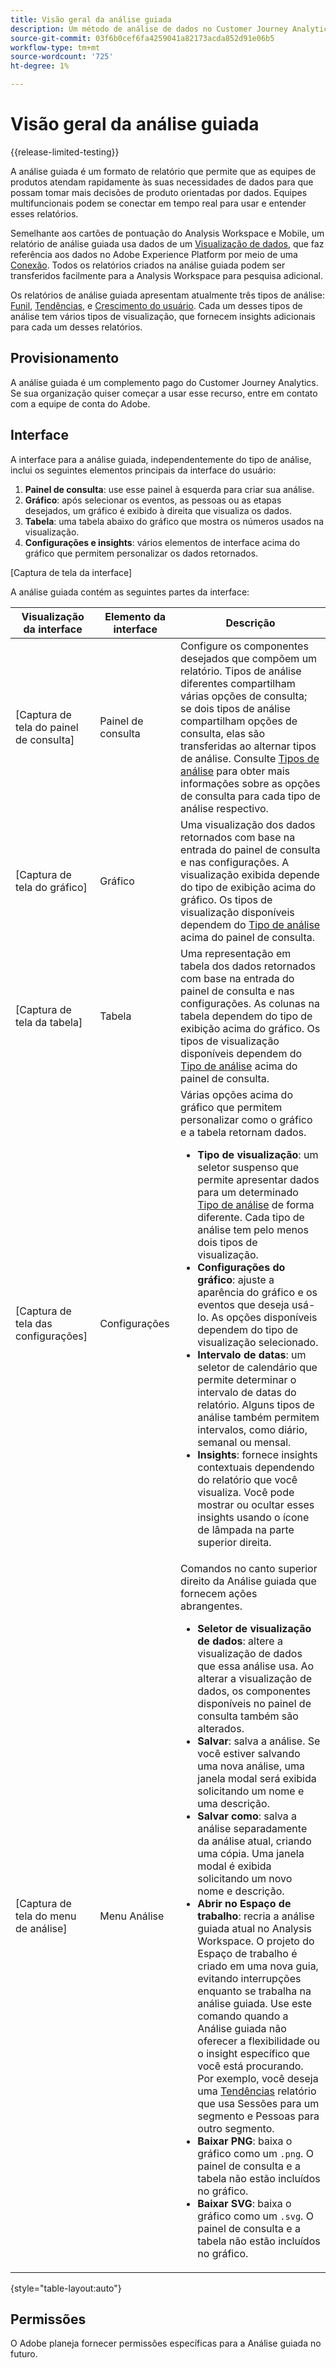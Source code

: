```yaml
---
title: Visão geral da análise guiada
description: Um método de análise de dados no Customer Journey Analytics que permite que as equipes de produtos gerem relatórios e insights facilmente.
source-git-commit: 03f6b0cef6fa4259041a82173acda852d91e06b5
workflow-type: tm+mt
source-wordcount: '725'
ht-degree: 1%

---
```


# Visão geral da análise guiada

{{release-limited-testing}}

A análise guiada é um formato de relatório que permite que as equipes de produtos atendam rapidamente às suas necessidades de dados para que possam tomar mais decisões de produto orientadas por dados. Equipes multifuncionais podem se conectar em tempo real para usar e entender esses relatórios.

Semelhante aos cartões de pontuação do Analysis Workspace e Mobile, um relatório de análise guiada usa dados de um [Visualização de dados](../data-views/data-views.md), que faz referência aos dados no Adobe Experience Platform por meio de uma [Conexão](../connections/overview.md). Todos os relatórios criados na análise guiada podem ser transferidos facilmente para a Analysis Workspace para pesquisa adicional.

Os relatórios de análise guiada apresentam atualmente três tipos de análise: [Funil](analysis-types/funnel.md), [Tendências](analysis-types/trends.md), e [Crescimento do usuário](analysis-types/user-growth.md). Cada um desses tipos de análise tem vários tipos de visualização, que fornecem insights adicionais para cada um desses relatórios.

## Provisionamento

A análise guiada é um complemento pago do Customer Journey Analytics. Se sua organização quiser começar a usar esse recurso, entre em contato com a equipe de conta do Adobe.

## Interface

A interface para a análise guiada, independentemente do tipo de análise, inclui os seguintes elementos principais da interface do usuário:

1. **Painel de consulta**: use esse painel à esquerda para criar sua análise.
1. **Gráfico**: após selecionar os eventos, as pessoas ou as etapas desejados, um gráfico é exibido à direita que visualiza os dados.
1. **Tabela**: uma tabela abaixo do gráfico que mostra os números usados na visualização.
1. **Configurações e insights**: vários elementos de interface acima do gráfico que permitem personalizar os dados retornados.

[Captura de tela da interface]

A análise guiada contém as seguintes partes da interface:

| Visualização da interface | Elemento da interface | Descrição |
| --- | --- | --- |
| [Captura de tela do painel de consulta] | Painel de consulta | Configure os componentes desejados que compõem um relatório. Tipos de análise diferentes compartilham várias opções de consulta; se dois tipos de análise compartilham opções de consulta, elas são transferidas ao alternar tipos de análise. Consulte [Tipos de análise](analysis-types/overview.md) para obter mais informações sobre as opções de consulta para cada tipo de análise respectivo. |
| [Captura de tela do gráfico] | Gráfico | Uma visualização dos dados retornados com base na entrada do painel de consulta e nas configurações. A visualização exibida depende do tipo de exibição acima do gráfico. Os tipos de visualização disponíveis dependem do [Tipo de análise](analysis-types/overview.md) acima do painel de consulta. |
| [Captura de tela da tabela] | Tabela | Uma representação em tabela dos dados retornados com base na entrada do painel de consulta e nas configurações. As colunas na tabela dependem do tipo de exibição acima do gráfico. Os tipos de visualização disponíveis dependem do [Tipo de análise](analysis-types/overview.md) acima do painel de consulta. |
| [Captura de tela das configurações] | Configurações  | Várias opções acima do gráfico que permitem personalizar como o gráfico e a tabela retornam dados.<ul><li>**Tipo de visualização**: um seletor suspenso que permite apresentar dados para um determinado [Tipo de análise](analysis-types/overview.md) de forma diferente. Cada tipo de análise tem pelo menos dois tipos de visualização.</li><li>**Configurações do gráfico**: ajuste a aparência do gráfico e os eventos que deseja usá-lo. As opções disponíveis dependem do tipo de visualização selecionado.</li><li>**Intervalo de datas**: um seletor de calendário que permite determinar o intervalo de datas do relatório. Alguns tipos de análise também permitem intervalos, como diário, semanal ou mensal.</li><li>**Insights**: fornece insights contextuais dependendo do relatório que você visualiza. Você pode mostrar ou ocultar esses insights usando o ícone de lâmpada na parte superior direita.</li></ul> |
| [Captura de tela do menu de análise] | Menu Análise | Comandos no canto superior direito da Análise guiada que fornecem ações abrangentes.<ul><li>**Seletor de visualização de dados**: altere a visualização de dados que essa análise usa. Ao alterar a visualização de dados, os componentes disponíveis no painel de consulta também são alterados.</li><li>**Salvar**: salva a análise. Se você estiver salvando uma nova análise, uma janela modal será exibida solicitando um nome e uma descrição.</li><li>**Salvar como**: salva a análise separadamente da análise atual, criando uma cópia. Uma janela modal é exibida solicitando um novo nome e descrição.</li><li>**Abrir no Espaço de trabalho**: recria a análise guiada atual no Analysis Workspace. O projeto do Espaço de trabalho é criado em uma nova guia, evitando interrupções enquanto se trabalha na análise guiada. Use este comando quando a Análise guiada não oferecer a flexibilidade ou o insight específico que você está procurando. Por exemplo, você deseja uma [Tendências](analysis-types/trends.md) relatório que usa Sessões para um segmento e Pessoas para outro segmento.</li><li>**Baixar PNG**: baixa o gráfico como um `.png`. O painel de consulta e a tabela não estão incluídos no gráfico.</li><li>**Baixar SVG**: baixa o gráfico como um `.svg`. O painel de consulta e a tabela não estão incluídos no gráfico.</li></ul> |

{style="table-layout:auto"}

## Permissões

O Adobe planeja fornecer permissões específicas para a Análise guiada no futuro.

<!-- Once your organization is provisioned to use Guided analysis, product profile administrators can grant access to it in the Adobe Admin Console.

1. Log in to the [Adobe admin console](https://adminconsole.adobe.com).
1. Select **[!UICONTROL Customer Journey Analytics]** in the list of products.
1. Select the desired product profile to edit permissions.
1. Click the **[!UICONTROL Permissions]** tab, then click **[!UICONTROL Edit]** under [!UICONTROL Reporting Tools].
1. Drag **[!UICONTROL Guided analysis]** from the list of [!UICONTROL Available Permission Items] to the list of [!UICONTROL Included Permission Items].
1. Click **[!UICONTROL Save]**. -->
